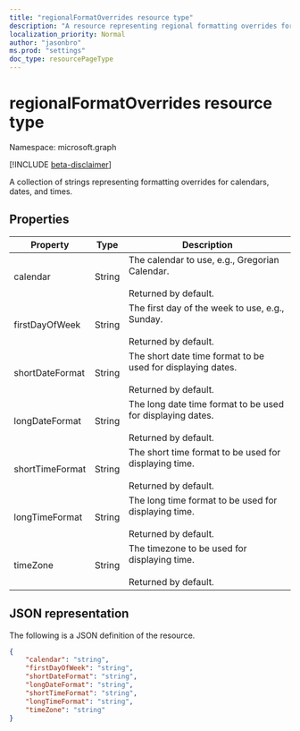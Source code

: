 ```yaml
---
title: "regionalFormatOverrides resource type"
description: "A resource representing regional formatting overrides for calendars, dates, and times."
localization_priority: Normal
author: "jasonbro"
ms.prod: "settings"
doc_type: resourcePageType
---
```

# regionalFormatOverrides resource type

Namespace: microsoft.graph

[!INCLUDE [beta-disclaimer](../../includes/beta-disclaimer.md)]

A collection of strings representing formatting overrides for calendars, dates, and times. 

## Properties

|Property             |Type                 |Description                                                    |
|---------------------|---------------------|---------------------------------------------------------------|
|calendar             |String               |The calendar to use, e.g., Gregorian Calendar.<br><br>Returned by default.|                   
|firstDayOfWeek       |String               |The first day of the week to use, e.g., Sunday.<br><br>Returned by default.|
|shortDateFormat      |String               |The short date time format to be used for displaying dates.<br><br>Returned by default.|
|longDateFormat       |String               |The long date time format to be used for displaying dates.<br><br>Returned by default.|
|shortTimeFormat      |String               |The short time format to be used for displaying time.<br><br>Returned by default.|
|longTimeFormat       |String               |The long time format to be used for displaying time.<br><br>Returned by default.|
|timeZone             |String               |The timezone to be used for displaying time.<br><br>Returned by default.|

## JSON representation

The following is a JSON definition of the resource.

<!--{
  "blockType": "resource",
  "optionalProperties": [],
  "@odata.type": "microsoft.graph.regionalFormatOverrides"
}-->

```json
{
    "calendar": "string",
    "firstDayOfWeek": "string",
    "shortDateFormat": "string",
    "longDateFormat": "string",
    "shortTimeFormat": "string",
    "longTimeFormat": "string",
    "timeZone": "string"
}
```
<!-- {
  "type": "#page.annotation",
  "description": "regionalFormatOverride resource",
  "keywords": "",
  "section": "documentation",
  "tocPath": ""
}-->


